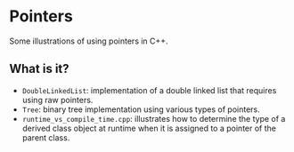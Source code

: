 # Pointers
Some illustrations of using pointers in C++.

## What is it?
* `DoubleLinkedList`: implementation of a double linked list
  that requires using raw pointers.
* `Tree`: binary tree implementation using various types of pointers.
* `runtime_vs_compile_time.cpp`: illustrates how to determine the
  type of a derived class object at runtime when it is assigned to
  a pointer of the parent class.
